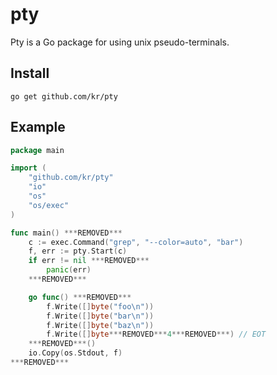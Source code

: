 # pty

Pty is a Go package for using unix pseudo-terminals.

## Install

    go get github.com/kr/pty

## Example

```go
package main

import (
	"github.com/kr/pty"
	"io"
	"os"
	"os/exec"
)

func main() ***REMOVED***
	c := exec.Command("grep", "--color=auto", "bar")
	f, err := pty.Start(c)
	if err != nil ***REMOVED***
		panic(err)
	***REMOVED***

	go func() ***REMOVED***
		f.Write([]byte("foo\n"))
		f.Write([]byte("bar\n"))
		f.Write([]byte("baz\n"))
		f.Write([]byte***REMOVED***4***REMOVED***) // EOT
	***REMOVED***()
	io.Copy(os.Stdout, f)
***REMOVED***
```
